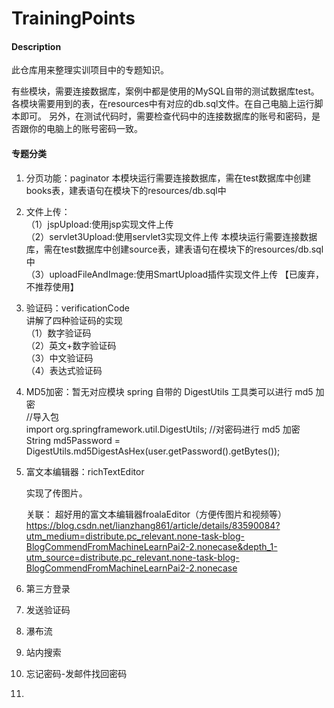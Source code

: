 # TrainingPoints

#### Description
此仓库用来整理实训项目中的专题知识。

有些模块，需要连接数据库，案例中都是使用的MySQL自带的测试数据库test。各模块需要用到的表，在resources中有对应的db.sql文件。在自己电脑上运行脚本即可。
另外，在测试代码时，需要检查代码中的连接数据库的账号和密码，是否跟你的电脑上的账号密码一致。


#### 专题分类  
1.  分页功能：paginator
    本模块运行需要连接数据库，需在test数据库中创建books表，建表语句在模块下的resources/db.sql中
2.  文件上传：  
    （1）jspUpload:使用jsp实现文件上传  
    （2）servlet3Upload:使用servlet3实现文件上传
        本模块运行需要连接数据库，需在test数据库中创建source表，建表语句在模块下的resources/db.sql中  
    （3）uploadFileAndImage:使用SmartUpload插件实现文件上传 【已废弃，不推荐使用】 
    
3.  验证码：verificationCode   
    讲解了四种验证码的实现    
    （1）数字验证码   
    （2）英文+数字验证码   
    （3）中文验证码   
    （4）表达式验证码   
    
4.  MD5加密：暂无对应模块
    spring 自带的 DigestUtils 工具类可以进行 md5 加密  
    //导入包  
    import org.springframework.util.DigestUtils;
    //对密码进行 md5 加密
    String md5Password = DigestUtils.md5DigestAsHex(user.getPassword().getBytes());
    
5.  富文本编辑器：richTextEditor

    实现了传图片。

    关联：
    超好用的富文本编辑器froalaEditor（方便传图片和视频等）
    https://blog.csdn.net/lianzhang861/article/details/83590084?utm_medium=distribute.pc_relevant.none-task-blog-BlogCommendFromMachineLearnPai2-2.nonecase&depth_1-utm_source=distribute.pc_relevant.none-task-blog-BlogCommendFromMachineLearnPai2-2.nonecase

6.  第三方登录
7.  发送验证码
8.  瀑布流
9.  站内搜索
10. 忘记密码-发邮件找回密码
11. 